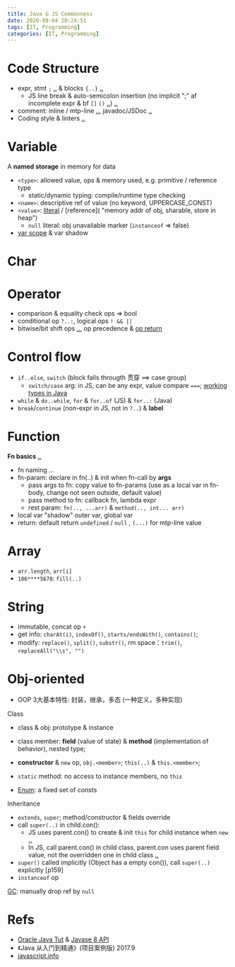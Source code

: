 ```yaml
---
title: Java & JS Commonness
date: 2020-09-04 20:24:51
tags: [IT, Programming]
categories: [IT, Programming]
---
```

# Code Structure
- expr, stmt `;` [..](https://javascript.info/structure) & blocks `{..}` [..](https://docs.oracle.com/javase/tutorial/java/nutsandbolts/expressions.html)
	- JS line break & auto-semicolon insertion (no implicit ";" af incomplete expr & bf `[]` `()` [..](https://javascript.info/reference-type#syntax-check)) [..](https://javascript.info/structure#semicolon)
- comment: inline / mtp-line [..](https://javascript.info/structure#code-comments), javadoc/JSDoc [..](https://javascript.info/comments)
- Coding style & linters [..](https://javascript.info/coding-style)

# Variable
A **named storage** in memory for data
- `<type>`: allowed value, ops & memory used, e.g. primitive / reference type
	- static/dynamic typing: compile/runtime type checking
- `<name>`: descriptive ref of value (no keyword, UPPERCASE_CONST)
- `<value>`: [literal](https://docs.oracle.com/javase/tutorial/java/nutsandbolts/datatypes.html "non-sharable, store in stack") / [reference]( "memory addr of obj, sharable, store in heap")
	- `null` literal: obj unavailable marker (`instanceof` => false)
- [var scope](https://javascript.info/closure#code-blocks "store temporary internal state, only visible inside the declaring block") & var shadow

# Char


# Operator
- comparison & equality check ops => bool
- conditional op `?..:`, logical ops `! && ||`
- bitwise/bit shift ops [..](https://www.geeksforgeeks.org/bitwise-operators-in-java/), op precedence & [op return](https://javascript.info/operators#assignment-returns-a-value)

# Control flow
- `if..else`, `switch` (block falls througth 贯穿 ==> case group)
	- `switch/case` arg: in JS, can be any expr, value compare `===`; [working types in Java](https://docs.oracle.com/javase/tutorial/java/nutsandbolts/switch.html)
- `while` & `do..while`, `for` &  `for..of` (JS) & `for..:` (Java)
- `break`/`continue` (non-expr in JS, not in `?..`) & **label**

# Function
**Fn basics** [..](https://javascript.info/function-basics)
- fn naming ...
- fn-param: declare in fn(..) & init when fn-call by **args**
	- pass args to fn: copy value to fn-params (use as a local var in fn-body, change not seen outside, default value)
	- pass method to fn: callback fn, lambda expr
	- rest param: `fn(.., ...arr)` & `method(.., int... arr)`
- local var "shadow" outer var, global var
- return: default return `undefined` / `null` , `(...)` for mtp-line value

# Array
- `arr.length`, `arr[i]`
- `186****5678`: `fill(..)`

# String
- immutable, concat op `+`
- get info: `charAt(i)`, `indexOf()`, `starts/endsWith()`, `contains()`; 
- modify: `replace()`, `split()`, `substr()`, rm space：`trim()`, `replaceAll("\\s", "")`

# Obj-oriented
- OOP 3大基本特性: 封装，继承，多态 (一种定义，多种实现)

Class
- class & obj: prototype & instance 
- class member: **field** (value of state) & **method** (implementation of behavior), nested type;
- **constructor** & `new` op, `obj.<member>`; `this(..)` & `this.<member>`; 
- `static` method: no access to instance members, no `this`

- [Enum](https://docs.oracle.com/javase/tutorial/java/javaOO/enum.html): a fixed set of consts

Inheritance
- `extends`, `super`; method/constructor & fields override 
- call `super(..)` in child.con(): 
	- JS uses parent.con() to create & init `this` for child instance when `new` [..](https://javascript.info/class-inheritance#overriding-constructor)
	- In JS, call parent.con() in child class, parent.con uses parent field value, not the overridden one in child class [..](https://javascript.info/class-inheritance#overriding-class-fields-a-tricky-note)
- `super()` called implicitly (Object has a empty con()), call `super(..)` explicitly [p159]
- `instanceof` op

[GC](https://javascript.info/garbage-collection): manually drop ref by `null`

# Refs
- [Oracle Java Tut](https://docs.oracle.com/javase/tutorial/java/TOC.html) & [Javase 8 API](https://docs.oracle.com/javase/8/docs/api/index.html)
- 《Java 从入门到精通》(项目案例版) 2017.9
- [javascript.info](https://javascript.info/)